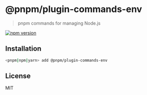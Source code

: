 # @pnpm/plugin-commands-env

> pnpm commands for managing Node.js

[![npm version](https://img.shields.io/npm/v/@pnpm/plugin-commands-env.svg)](https://www.npmjs.com/package/@pnpm/plugin-commands-env)

## Installation

```sh
<pnpm|npm|yarn> add @pnpm/plugin-commands-env
```

## License

MIT
